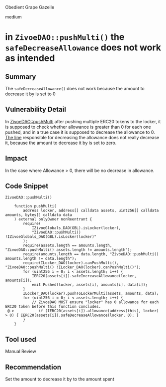 Obedient Grape Gazelle

medium

# in `ZivoeDAO::pushMulti()` the `safeDecreaseAllowance` does not work as intended

## Summary
The `safeDecreaseAllowance()` does not work because the amount to decrease it by is set to 0
## Vulnerability Detail
In [ZivoeDAO::pushMulti](https://github.com/sherlock-audit/2024-03-zivoe/blob/main/zivoe-core-foundry/src/ZivoeDAO.sol#L282-L301) after pushing multiple ERC20 tokens to the locker, it is supposed to check whether allowance is greater than 0 for each one pushed, and in a true case it is supposed to decrease the allowance to 0. [The line](https://github.com/sherlock-audit/2024-03-zivoe/blob/main/zivoe-core-foundry/src/ZivoeDAO.sol#L299) responsible for  decreasing the allowance does not really decrease it, because the amount to decrease it by is set to zero.
## Impact
In the case where Allowance > 0, there will be no decrease in allowance.
## Code Snippet

`ZivoeDAO::pushMulti()` 

```solidity
    function pushMulti(
        address locker, address[] calldata assets, uint256[] calldata amounts, bytes[] calldata data
    ) external onlyOwner nonReentrant {
        require(
            IZivoeGlobals_DAO(GBL).isLocker(locker), 
            "ZivoeDAO::pushMulti() !IZivoeGlobals_DAO(GBL).isLocker(locker)"
        );
        require(assets.length == amounts.length, "ZivoeDAO::pushMulti() assets.length != amounts.length");
        require(amounts.length == data.length, "ZivoeDAO::pushMulti() amounts.length != data.length");
        require(ILocker_DAO(locker).canPushMulti(), "ZivoeDAO::pushMulti() !ILocker_DAO(locker).canPushMulti()");
        for (uint256 i = 0; i < assets.length; i++) {
            IERC20(assets[i]).safeIncreaseAllowance(locker, amounts[i]);
            emit Pushed(locker, assets[i], amounts[i], data[i]);
        }
        ILocker_DAO(locker).pushToLockerMulti(assets, amounts, data);
        for (uint256 i = 0; i < assets.length; i++) {
            // ZivoeDAO MUST ensure "locker" has 0 allowance for each ERC20 token before this function concludes.
 @->           if (IERC20(assets[i]).allowance(address(this), locker) > 0) { IERC20(assets[i]).safeDecreaseAllowance(locker, 0); }
        }
    }
```

## Tool used

Manual Review

## Recommendation
Set the amount to decrease it by to the amount spent